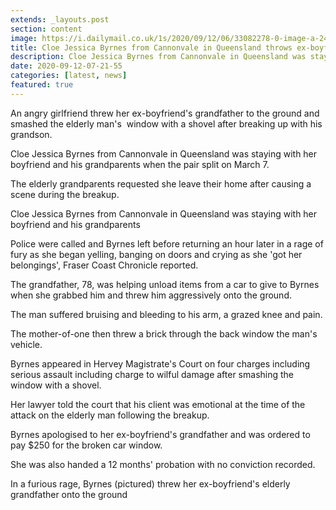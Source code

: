 ```yaml
---
extends: _layouts.post
section: content
image: https://i.dailymail.co.uk/1s/2020/09/12/06/33082278-0-image-a-24_1599889238990.jpg 
title: Cloe Jessica Byrnes from Cannonvale in Queensland throws ex-boyfriends grandfather to the ground 
description: Cloe Jessica Byrnes from Cannonvale in Queensland was staying with her boyfriend and his grandparents when the pair split on March 7. 
date: 2020-09-12-07-21-55 
categories: [latest, news] 
featured: true 
--- 
```

An angry girlfriend threw her ex-boyfriend's grandfather to the ground and smashed the elderly man's  window with a shovel after breaking up with his grandson. 

Cloe Jessica Byrnes from Cannonvale in Queensland was staying with her boyfriend and his grandparents when the pair split on March 7.

The elderly grandparents requested she leave their home after causing a scene during the breakup.  

Cloe Jessica Byrnes from Cannonvale in Queensland was staying with her boyfriend and his grandparents 

Police were called and Byrnes left before returning an hour later in a rage of fury as she began yelling, banging on doors and crying as she 'got her belongings', Fraser Coast Chronicle reported. 

The grandfather, 78, was helping unload items from a car to give to Byrnes when she grabbed him and threw him aggressively onto the ground.

The man suffered bruising and bleeding to his arm, a grazed knee and pain. 

The mother-of-one then threw a brick through the back window the man's vehicle. 

Byrnes appeared in Hervey Magistrate's Court on four charges including serious assault including charge to wilful damage after smashing the window with a shovel.

Her lawyer told the court that his client was emotional at the time of the attack on the elderly man following the breakup. 

Byrnes apologised to her ex-boyfriend's grandfather and was ordered to pay $250 for the broken car window. 

She was also handed a 12 months' probation with no conviction recorded.

In a furious rage, Byrnes (pictured) threw her ex-boyfriend's elderly grandfather onto the ground

